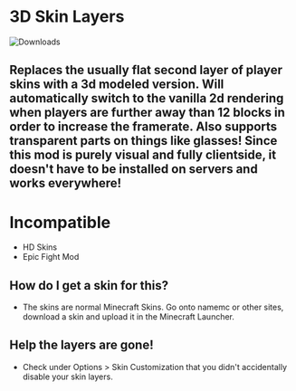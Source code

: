 # 3D Skin Layers
<img src="http://cf.way2muchnoise.eu/full_521480_downloads.svg" alt="Downloads">

## Replaces the usually flat second layer of player skins with a 3d modeled version. Will automatically switch to the vanilla 2d rendering when players are further away than 12 blocks in order to increase the framerate. Also supports transparent parts on things like glasses! Since this mod is purely visual and fully clientside, it doesn't have to be installed on servers and works everywhere!

# Incompatible

 - HD Skins
 - Epic Fight Mod

## How do I get a skin for this?
 - The skins are normal Minecraft Skins. Go onto namemc or other sites, download a skin and upload it in the Minecraft Launcher.
## Help the layers are gone!
 - Check under Options > Skin Customization that you didn't accidentally disable your skin layers.


